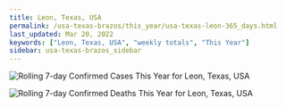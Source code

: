 ```yaml
---
title: Leon, Texas, USA
permalink: /usa-texas-brazos/this_year/usa-texas-leon-365_days.html
last_updated: Mar 20, 2022
keywords: ["Leon, Texas, USA", "weekly totals", "This Year"]
sidebar: usa-texas-brazos_sidebar
---
```


![Rolling 7-day Confirmed Cases This Year for Leon, Texas, USA](/covid_tracker/images/graphs/usa-texas-leon-rolling_7_days_confirmed-365_days_graph.png)

![Rolling 7-day Confirmed Deaths This Year for Leon, Texas, USA](/covid_tracker/images/graphs/usa-texas-leon-rolling_7_days_deaths-365_days_graph.png)
